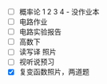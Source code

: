 - [ ] 概率论 1 2 3 4 - 没作业本
- [ ] 电路作业
- [ ] 电路实验报告
- [ ] 高数下
- [ ] 读写译 照片
- [ ] 视听说预习
- [x] 复变函数照片，两道题